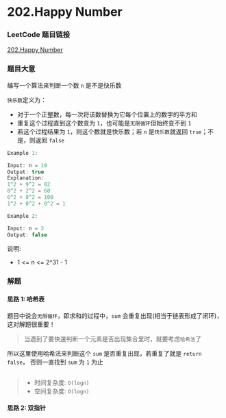 # 202.Happy Number

### LeetCode 题目链接

[202.Happy Number](https://leetcode.com/problems/happy-number/)

### 题目大意

编写一个算法来判断一个数 `n` 是不是快乐数

`快乐数`定义为：
- 对于一个正整数，每一次将该数替换为它每个位置上的数字的平方和
- 重复这个过程直到这个数变为 `1`，也可能是`无限循环`但始终变不到 `1`
- 若这个过程结果为 `1`，则这个数就是快乐数；若 `n` 是`快乐数`就返回 `true`；不是，则返回 `false`

```js
Example 1:

Input: n = 19
Output: true
Explanation:
1^2 + 9^2 = 82
8^2 + 2^2 = 68
6^2 + 8^2 = 100
1^2 + 0^2 + 0^2 = 1

Example 2:

Input: n = 2
Output: false
```

说明:
- 1 <= n <= 2^31 - 1

### 解题

#### 思路 1: 哈希表
题目中说会`无限循环`，即求和的过程中，`sum` 会重复出现(相当于链表形成了闭环)，这对解题很重要！
> 当遇到了要快速判断一个元素是否出现集合里时，就要考虑`哈希法`了

所以这里使用哈希法来判断这个 `sum` 是否重复出现，若重复了就是 `return false`， 否则一直找到 `sum` 为 `1` 为止

```java

```

> - 时间复杂度: `O(logn)`
> - 空间复杂度: `O(logn)`

#### 思路 2: 双指针